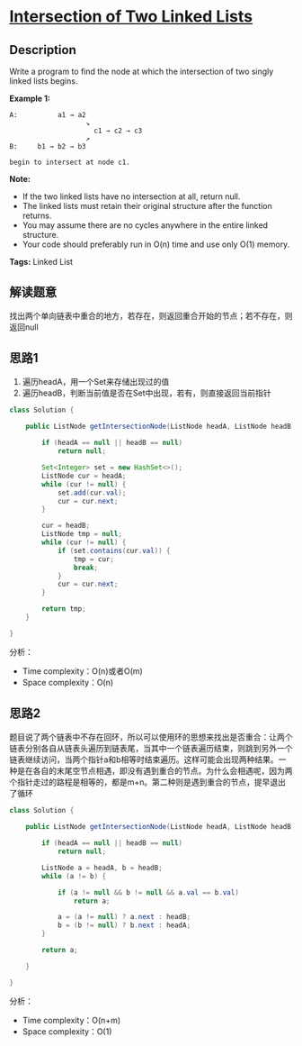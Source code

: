 # [Intersection of Two Linked Lists][title]

## Description

Write a program to find the node at which the intersection of two singly linked lists begins.

**Example 1:**

```
A:          a1 → a2
                   ↘
                     c1 → c2 → c3
                   ↗            
B:     b1 → b2 → b3

begin to intersect at node c1.
```

**Note:**

- If the two linked lists have no intersection at all, return null.
- The linked lists must retain their original structure after the function returns.
- You may assume there are no cycles anywhere in the entire linked structure.
- Your code should preferably run in O(n) time and use only O(1) memory.

**Tags:** Linked List


## 解读题意
找出两个单向链表中重合的地方，若存在，则返回重合开始的节点；若不存在，则返回null

## 思路1 
1. 遍历headA，用一个Set来存储出现过的值
2. 遍历headB，判断当前值是否在Set中出现，若有，则直接返回当前指针

```java
class Solution { 
  
 	public ListNode getIntersectionNode(ListNode headA, ListNode headB) {

        if (headA == null || headB == null)
            return null;

        Set<Integer> set = new HashSet<>();
        ListNode cur = headA;
        while (cur != null) {
            set.add(cur.val);
            cur = cur.next;
        }

        cur = headB;
        ListNode tmp = null;
        while (cur != null) {
            if (set.contains(cur.val)) {
                tmp = cur;
                break;
            }
            cur = cur.next;
        }

        return tmp;
    }

}
```
分析：
- Time complexity：O(n)或者O(m)
- Space complexity：O(n)

## 思路2
题目说了两个链表中不存在回环，所以可以使用环的思想来找出是否重合：让两个链表分别各自从链表头遍历到链表尾，当其中一个链表遍历结束，则跳到另外一个链表继续访问，当两个指针a和b相等时结束遍历。这样可能会出现两种结果。一种是在各自的末尾空节点相遇，即没有遇到重合的节点。为什么会相遇呢，因为两个指针走过的路程是相等的，都是m+n。第二种则是遇到重合的节点，提早退出了循环


```java
class Solution { 
  
 	public ListNode getIntersectionNode(ListNode headA, ListNode headB) {

        if (headA == null || headB == null)
            return null;

        ListNode a = headA, b = headB;
        while (a != b) {

            if (a != null && b != null && a.val == b.val)
                return a;

            a = (a != null) ? a.next : headB;
            b = (b != null) ? b.next : headA;
        }

        return a;

    }

}
```
分析：
- Time complexity：O(n+m)
- Space complexity：O(1)

[title]: https://leetcode.com/problems/intersection-of-two-linked-lists/description/
